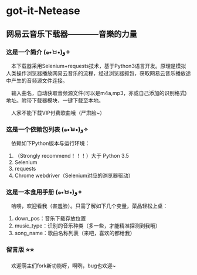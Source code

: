# got-it-Netease

## 网易云音乐下载器————音樂的力量

### 这是一个简介 (๑•̀ㅂ•́)و✧

&emsp;本下载器采用Selenium+requests技术，基于Python3语言开发。原理是模拟人类操作浏览器播放网易云音乐的流程，经过浏览器抓包，获取网易云音乐播放途中产生的音频源文件连接。

&emsp;输入曲名，自动获取音频源文件(可以是m4a,mp3，亦或自己添加的识别格式)地址。附带下载器模块，一键下载至本地。

&emsp;人家不能下载VIP付费歌曲哦（严肃脸~）

### 这是一个依赖包列表 (๑•̀ㅂ•́)و✧
&emsp;依赖如下Python版本与运行环境：
1. （Strongly recommend！！！）大于 Python 3.5
2. Selenium
3. requests
4. Chrome webdriver（Selenium对应的浏览器驱动）

### 这是一本食用手册 (๑•̀ㅂ•́)و✧
&emsp;哈喽，欢迎看我（害羞脸）。只需了解如下几个变量，菜品轻松上桌：
1. down_pos：音乐下载存放位置
2. music_type：识别的音乐种类（多一些，才能精准探测到我哦）
3. song_name：歌曲名称列表（来吧，喜欢的都给我）

### 留言版 ⭐⭐
&emsp;欢迎萌主们fork新功能呀，啊咧，bug也欢迎~
